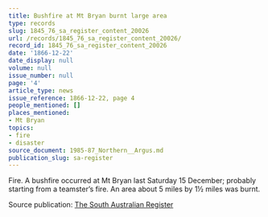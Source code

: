 ```yaml
---
title: Bushfire at Mt Bryan burnt large area
type: records
slug: 1845_76_sa_register_content_20026
url: /records/1845_76_sa_register_content_20026/
record_id: 1845_76_sa_register_content_20026
date: '1866-12-22'
date_display: null
volume: null
issue_number: null
page: '4'
article_type: news
issue_reference: 1866-12-22, page 4
people_mentioned: []
places_mentioned:
- Mt Bryan
topics:
- fire
- disaster
source_document: 1985-87_Northern__Argus.md
publication_slug: sa-register
---
```


Fire.  A bushfire occurred at Mt Bryan last Saturday 15 December; probably starting from a teamster’s fire.  An area about 5 miles by 1½ miles was burnt.

Source publication: [The South Australian Register](/publications/sa-register/)
